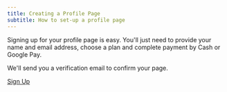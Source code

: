 ```yaml
---
title: Creating a Profile Page
subtitle: How to set-up a profile page
---
```


Signing up for your profile page is easy. You'll just need to provide your name and email address, choose a plan and complete payment by Cash or Google Pay. 

We'll send you a verification email to confirm your page.

<a href="{{ site.url }}/signup" class="button primary">Sign Up</a>
